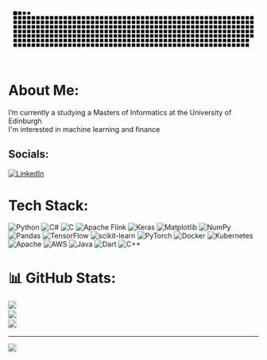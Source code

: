 ![Snake animation](https://raw.githubusercontent.com/ismaeelbashir03/ismaeelbashir03/output/github-contribution-grid-snake-dark.svg)

# About Me:
I’m currently a studying a Masters of Informatics at the University of Edinburgh<br>I'm interested in machine learning and finance


## Socials:
[![LinkedIn](https://img.shields.io/badge/LinkedIn-%230077B5.svg?logo=linkedin&logoColor=white)](https://linkedin.com/in/ismaeel-bashir/) 

# Tech Stack:
![Python](https://img.shields.io/badge/python-3670A0?style=flat&logo=python&logoColor=ffdd54) ![C#](https://img.shields.io/badge/c%23-%23239120.svg?style=flat&logo=csharp&logoColor=white) ![C](https://img.shields.io/badge/c-%2300599C.svg?style=flat&logo=c&logoColor=white) ![Apache Flink](https://img.shields.io/badge/Apache%20Flink-E6526F?style=flat&logo=Apache%20Flink&logoColor=white) ![Keras](https://img.shields.io/badge/Keras-%23D00000.svg?style=flat&logo=Keras&logoColor=white) ![Matplotlib](https://img.shields.io/badge/Matplotlib-%23ffffff.svg?style=flat&logo=Matplotlib&logoColor=black) ![NumPy](https://img.shields.io/badge/numpy-%23013243.svg?style=flat&logo=numpy&logoColor=white) ![Pandas](https://img.shields.io/badge/pandas-%23150458.svg?style=flat&logo=pandas&logoColor=white) ![TensorFlow](https://img.shields.io/badge/TensorFlow-%23FF6F00.svg?style=flat&logo=TensorFlow&logoColor=white) ![scikit-learn](https://img.shields.io/badge/scikit--learn-%23F7931E.svg?style=flat&logo=scikit-learn&logoColor=white) ![PyTorch](https://img.shields.io/badge/PyTorch-%23EE4C2C.svg?style=flat&logo=PyTorch&logoColor=white) ![Docker](https://img.shields.io/badge/docker-%230db7ed.svg?style=flat&logo=docker&logoColor=white) ![Kubernetes](https://img.shields.io/badge/kubernetes-%23326ce5.svg?style=flat&logo=kubernetes&logoColor=white) ![Apache](https://img.shields.io/badge/apache-%23D42029.svg?style=flat&logo=apache&logoColor=white) ![AWS](https://img.shields.io/badge/AWS-%23FF9900.svg?style=flat&logo=amazon-aws&logoColor=white) ![Java](https://img.shields.io/badge/java-%23ED8B00.svg?style=flat&logo=openjdk&logoColor=white) ![Dart](https://img.shields.io/badge/dart-%230175C2.svg?style=flat&logo=dart&logoColor=white) ![C++](https://img.shields.io/badge/c++-%2300599C.svg?style=flat&logo=c%2B%2B&logoColor=white)
# 📊 GitHub Stats:
![](https://github-readme-stats.vercel.app/api?username=ismaeelbashir03&theme=radical&hide_border=true&include_all_commits=true&count_private=true)<br/>
![](https://github-readme-streak-stats.herokuapp.com/?user=ismaeelbashir03&theme=radical&hide_border=true)<br/>
![](https://github-readme-stats.vercel.app/api/top-langs/?username=ismaeelbashir03&theme=radical&hide_border=true&include_all_commits=true&count_private=true&layout=compact)

---
[![](https://visitcount.itsvg.in/api?id=ismaeelbashir03&icon=5&color=4)](https://visitcount.itsvg.in)

<!-- Proudly created with GPRM ( https://gprm.itsvg.in ) -->

